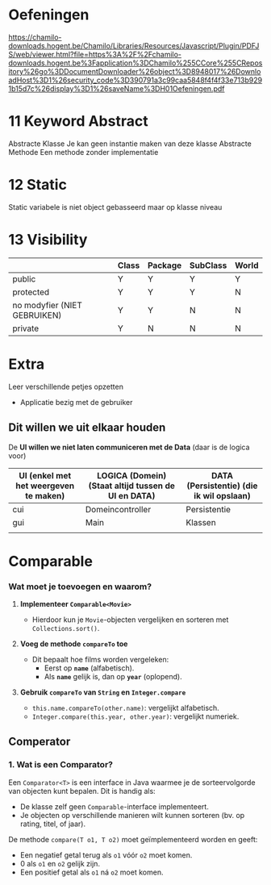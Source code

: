 # Oefeningen

https://chamilo-downloads.hogent.be/Chamilo/Libraries/Resources/Javascript/Plugin/PDFJS/web/viewer.html?file=https%3A%2F%2Fchamilo-downloads.hogent.be%3Fapplication%3DChamilo%255CCore%255CRepository%26go%3DDocumentDownloader%26object%3D8948017%26DownloadHost%3D1%26security_code%3D390791a3c99caa5848f4f4f33e713b9291b15d7c%26display%3D1%26saveName%3DH01Oefeningen.pdf

# 11 Keyword Abstract

Abstracte Klasse
	Je kan geen instantie maken van deze klasse
	Abstracte Methode Een methode zonder implementatie
# 12 Static

Static variabele is niet object gebasseerd maar op klasse niveau

# 13 Visibility

|                              | Class | Package | SubClass | World |
| ---------------------------- | ----- | ------- | -------- | ----- |
| public                       | Y     | Y       | Y        | Y     |
| protected                    | Y     | Y       | Y        | N     |
| no modyfier (NIET GEBRUIKEN) | Y     | Y       | N        | N     |
| private                      | Y     | N       | N        | N     |

# Extra

Leer verschillende petjes opzetten
- Applicatie bezig met de gebruiker



## Dit willen we uit elkaar houden

De **UI willen we niet laten communiceren met de Data** (daar is de logica voor)

| **UI** (enkel met het weergeven te maken) | **LOGICA** (Domein) (Staat altijd tussen de UI en DATA) | **DATA** (Persistentie) (die ik wil opslaan) |
| ----------------------------------------- | ------------------------------------------------------- | -------------------------------------------- |
| cui                                       | Domeincontroller                                        | Persistentie                                 |
| gui                                       | Main                                                    | Klassen                                      |
|                                           |                                                         |                                              |

# Comparable

### **Wat moet je toevoegen en waarom?**

1. **Implementeer `Comparable<Movie>`**
    
    - Hierdoor kun je `Movie`-objecten vergelijken en sorteren met `Collections.sort()`.
2. **Voeg de methode `compareTo` toe**
    
    - Dit bepaalt hoe films worden vergeleken:
        - Eerst op **`name`** (alfabetisch).
        - Als **`name`** gelijk is, dan op **`year`** (oplopend).
3. **Gebruik `compareTo` van `String` en `Integer.compare`**
    
    - `this.name.compareTo(other.name)`: vergelijkt alfabetisch.
    - `Integer.compare(this.year, other.year)`: vergelijkt numeriek.


## Comperator

### 1. **Wat is een Comparator?**

Een `Comparator<T>` is een interface in Java waarmee je de sorteervolgorde van objecten kunt bepalen. Dit is handig als:

- De klasse zelf geen `Comparable`-interface implementeert.
- Je objecten op verschillende manieren wilt kunnen sorteren (bv. op rating, titel, of jaar).

De methode `compare(T o1, T o2)` moet geïmplementeerd worden en geeft:

- Een negatief getal terug als `o1` vóór `o2` moet komen.
- 0 als `o1` en `o2` gelijk zijn.
- Een positief getal als `o1` ná `o2` moet komen.


